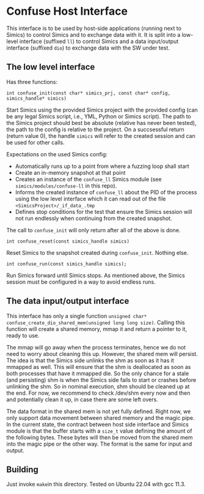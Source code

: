 # Confuse Host Interface

This interface is to be used by host-side applications (running next to Simics) to control Simics and to exchange data with it.
It is split into a low-level interface (suffixed `ll`) to control Simics and a data input/output interface (suffixed `dio`) to exchange data with the SW under test.

## The low level interface

Has three functions:

`int confuse_init(const char* simics_prj, const char* config, simics_handle* simics)`

Start Simics using the provided Simics project with the provided config (can be any legal Simics script, i.e., YML, Python or Simics script). The path to the Simics project should best be absolute (relative has never been tested), the path to the config is relative to the project. On a succsessful return (return value 0), the handle `simics` will refer to the created session and can be used for other calls.

Expectations on the used Simics config:
- Automatically runs up to a point from where a fuzzing loop shall start
- Create an in-memory snapshot at that point
- Creates an instance of the `confuse_ll` Simics module (see `simics/modules/confuse-ll` in this repo).
- Informs the created instance of `confuse_ll` about the PID of the process using the low level interface which it can read out of the file `<SimicsProject>/_if_data_.tmp`
- Defines stop conditions for the test that ensure the Simics session will not run endlessly when continuing from the created snapshot.

The call to `confuse_init` will only return after all of the above is done.

`int confuse_reset(const simics_handle simics)`

Reset Simics to the snapshot created during `confuse_init`. Nothing else.


`int confuse_run(const simics_handle simics);`

Run Simics forward until Simics stops. As mentioned above, the Simics session must be configured in a way to avoid endless runs.

## The data input/output interface

This interface has only a single function `unsigned char* confuse_create_dio_shared_mem(unsigned long long size)`. Calling this function will create a shared memory, mmap it and return a pointer to it, ready to use.

The mmap will go away when the process terminates, hence we do not need to worry about cleaning this up.
However, the shared mem will persist. The idea is that the Simics side unlinks the shm
as soon as it has it mmapped as well. This will ensure that the shm is deallocated as soon
as both processes that have it mmapped die. So the only chance for a stale (and persisting)
shm is when the Simics side fails to start or crashes before unlinking the shm.
So in nominal execution, shm should be cleaned up at the end. For now, we recommend to check /dev/shm every now and then and potentially clean it up, in case there are some left overs.

The data format in the shared mem is not yet fully defined. Right now, we only support data movement between shared memory and the magic pipe. In the current state, the contract between host side interface and Simics module is that the buffer starts with a `size_t` value defining the amount of the following bytes. These bytes will then be moved from the shared mem into the magic pipe or the other way. The format is the same for input and output.

## Building

Just invoke `make`in this directory. Tested on Ubuntu 22.04 with gcc 11.3.
